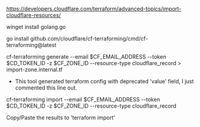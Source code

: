 https://developers.cloudflare.com/terraform/advanced-topics/import-cloudflare-resources/

winget install golang.go

go install github.com/cloudflare/cf-terraforming/cmd/cf-terraforming@latest

cf-terraforming generate --email $CF_EMAIL_ADDRESS --token $CD_TOKEN_ID -z $CF_ZONE_ID --resource-type cloudflare_record > import-zone.internal.tf
 - This tool generated terraform config with deprecated 'value' field, I just commented this line out.

cf-terraforming import --email $CF_EMAIL_ADDRESS --token $CD_TOKEN_ID -z $CF_ZONE_ID --resource-type cloudflare_record

Copy/Paste the results to 'terraform import'